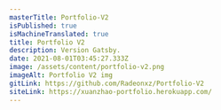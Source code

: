```yaml
---
masterTitle: Portfolio-V2
isPublished: true
isMachineTranslated: true
title: Portfolio V2
description: Version Gatsby.
date: 2021-08-01T03:45:27.333Z
image: /assets/content/portfolio-v2.png
imageAlt: Portfolio V2 img
gitLink: https://github.com/Radeonxz/Portfolio-V2
siteLink: https://xuanzhao-portfolio.herokuapp.com/
---
```


